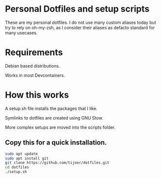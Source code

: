 # Personal Dotfiles and setup scripts

These are my personal dotfiles. I do not use many custom aliases today but try to rely on oh-my-zsh, as I consider their aliases as defacto standard for many usecases.

# Requirements

Debian based distributions.

Works in most Devcontainers.

# How this works

A setup.sh file installs the packages that I like.

Symlinks to dotfiles are created using GNU Stow.

More complex setups are moved into the scripts folder.

## Copy this for a quick installation.

```bash
sudo apt update
sudo apt install git
git clone https://github.com/tijoer/dotfiles.git
cd dotfiles
./setup.sh


```

